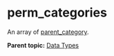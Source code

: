 # perm_categories

An array of [parent_category](r_parent_category.md#).

**Parent topic:** [Data Types](../data_types/c_datatypes.md)

